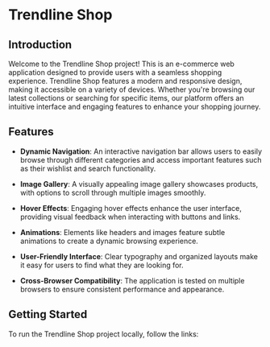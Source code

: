 # Trendline Shop

## Introduction

Welcome to the Trendline Shop project! This is an e-commerce web application designed to provide users with a seamless shopping experience. Trendline Shop features a modern and responsive design, making it accessible on a variety of devices. Whether you're browsing our latest collections or searching for specific items, our platform offers an intuitive interface and engaging features to enhance your shopping journey.

## Features

- **Dynamic Navigation**: An interactive navigation bar allows users to easily browse through different categories and access important features such as their wishlist and search functionality.

- **Image Gallery**: A visually appealing image gallery showcases products, with options to scroll through multiple images smoothly.

- **Hover Effects**: Engaging hover effects enhance the user interface, providing visual feedback when interacting with buttons and links.

- **Animations**: Elements like headers and images feature subtle animations to create a dynamic browsing experience.

- **User-Friendly Interface**: Clear typography and organized layouts make it easy for users to find what they are looking for.

- **Cross-Browser Compatibility**: The application is tested on multiple browsers to ensure consistent performance and appearance.

## Getting Started

To run the Trendline Shop project locally, follow the links:

